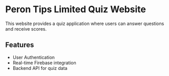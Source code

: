 # Peron Tips Limited Quiz Website 

This website provides a quiz application where users can answer questions and receive scores.

## Features
- User Authentication
- Real-time Firebase integration
- Backend API for quiz data

